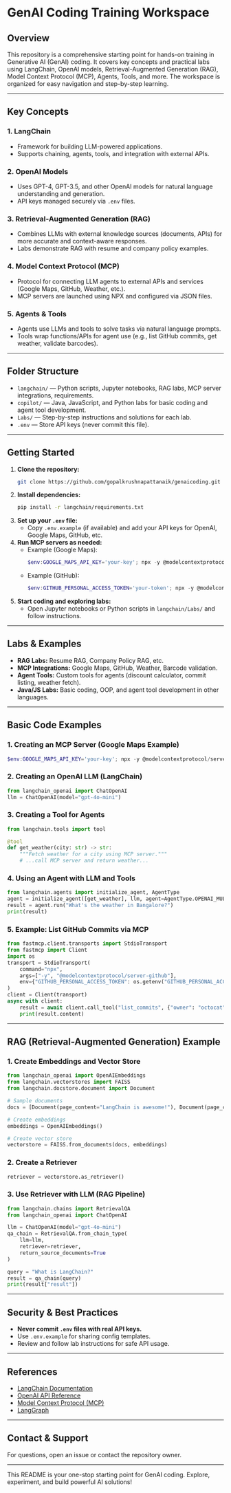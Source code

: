# GenAI Coding Training Workspace

## Overview
This repository is a comprehensive starting point for hands-on training in Generative AI (GenAI) coding. It covers key concepts and practical labs using LangChain, OpenAI models, Retrieval-Augmented Generation (RAG), Model Context Protocol (MCP), Agents, Tools, and more. The workspace is organized for easy navigation and step-by-step learning.

---

## Key Concepts

### 1. LangChain
- Framework for building LLM-powered applications.
- Supports chaining, agents, tools, and integration with external APIs.

### 2. OpenAI Models
- Uses GPT-4, GPT-3.5, and other OpenAI models for natural language understanding and generation.
- API keys managed securely via `.env` files.

### 3. Retrieval-Augmented Generation (RAG)
- Combines LLMs with external knowledge sources (documents, APIs) for more accurate and context-aware responses.
- Labs demonstrate RAG with resume and company policy examples.

### 4. Model Context Protocol (MCP)
- Protocol for connecting LLM agents to external APIs and services (Google Maps, GitHub, Weather, etc.).
- MCP servers are launched using NPX and configured via JSON files.

### 5. Agents & Tools
- Agents use LLMs and tools to solve tasks via natural language prompts.
- Tools wrap functions/APIs for agent use (e.g., list GitHub commits, get weather, validate barcodes).

---

## Folder Structure
- `langchain/` — Python scripts, Jupyter notebooks, RAG labs, MCP server integrations, requirements.
- `copilot/` — Java, JavaScript, and Python labs for basic coding and agent tool development.
- `Labs/` — Step-by-step instructions and solutions for each lab.
- `.env` — Store API keys (never commit this file).

---

## Getting Started
1. **Clone the repository:**
   ```sh
   git clone https://github.com/gopalkrushnapattanaik/genaicoding.git
   ```
2. **Install dependencies:**
   ```sh
   pip install -r langchain/requirements.txt
   ```
3. **Set up your `.env` file:**
   - Copy `.env.example` (if available) and add your API keys for OpenAI, Google Maps, GitHub, etc.
4. **Run MCP servers as needed:**
   - Example (Google Maps):
     ```powershell
     $env:GOOGLE_MAPS_API_KEY='your-key'; npx -y @modelcontextprotocol/server-google-maps
     ```
   - Example (GitHub):
     ```powershell
     $env:GITHUB_PERSONAL_ACCESS_TOKEN='your-token'; npx -y @modelcontextprotocol/server-github
     ```
5. **Start coding and exploring labs:**
   - Open Jupyter notebooks or Python scripts in `langchain/Labs/` and follow instructions.

---

## Labs & Examples
- **RAG Labs:** Resume RAG, Company Policy RAG, etc.
- **MCP Integrations:** Google Maps, GitHub, Weather, Barcode validation.
- **Agent Tools:** Custom tools for agents (discount calculator, commit listing, weather fetch).
- **Java/JS Labs:** Basic coding, OOP, and agent tool development in other languages.

---

## Basic Code Examples

### 1. Creating an MCP Server (Google Maps Example)
```powershell
$env:GOOGLE_MAPS_API_KEY='your-key'; npx -y @modelcontextprotocol/server-google-maps
```

### 2. Creating an OpenAI LLM (LangChain)
```python
from langchain_openai import ChatOpenAI
llm = ChatOpenAI(model="gpt-4o-mini")
```

### 3. Creating a Tool for Agents
```python
from langchain.tools import tool

@tool
def get_weather(city: str) -> str:
    """Fetch weather for a city using MCP server."""
    # ...call MCP server and return weather...
```

### 4. Using an Agent with LLM and Tools
```python
from langchain.agents import initialize_agent, AgentType
agent = initialize_agent([get_weather], llm, agent=AgentType.OPENAI_MULTI_FUNCTIONS)
result = agent.run("What's the weather in Bangalore?")
print(result)
```

### 5. Example: List GitHub Commits via MCP
```python
from fastmcp.client.transports import StdioTransport
from fastmcp import Client
import os
transport = StdioTransport(
    command="npx",
    args=["-y", "@modelcontextprotocol/server-github"],
    env={"GITHUB_PERSONAL_ACCESS_TOKEN": os.getenv("GITHUB_PERSONAL_ACCESS_TOKEN")},
)
client = Client(transport)
async with client:
    result = await client.call_tool("list_commits", {"owner": "octocat", "repo": "Hello-World"})
    print(result.content)
```

---

## RAG (Retrieval-Augmented Generation) Example

### 1. Create Embeddings and Vector Store
```python
from langchain_openai import OpenAIEmbeddings
from langchain.vectorstores import FAISS
from langchain.docstore.document import Document

# Sample documents
docs = [Document(page_content="LangChain is awesome!"), Document(page_content="GenAI coding rocks!")]

# Create embeddings
embeddings = OpenAIEmbeddings()

# Create vector store
vectorstore = FAISS.from_documents(docs, embeddings)
```

### 2. Create a Retriever
```python
retriever = vectorstore.as_retriever()
```

### 3. Use Retriever with LLM (RAG Pipeline)
```python
from langchain.chains import RetrievalQA
from langchain_openai import ChatOpenAI

llm = ChatOpenAI(model="gpt-4o-mini")
qa_chain = RetrievalQA.from_chain_type(
    llm=llm,
    retriever=retriever,
    return_source_documents=True
)

query = "What is LangChain?"
result = qa_chain(query)
print(result["result"])
```

---

## Security & Best Practices
- **Never commit `.env` files with real API keys.**
- Use `.env.example` for sharing config templates.
- Review and follow lab instructions for safe API usage.

---

## References
- [LangChain Documentation](https://python.langchain.com/docs/)
- [OpenAI API Reference](https://platform.openai.com/docs/api-reference)
- [Model Context Protocol (MCP)](https://modelcontextprotocol.org/)
- [LangGraph](https://langchain-ai.github.io/langgraph/)

---

## Contact & Support
For questions, open an issue or contact the repository owner.

---

This README is your one-stop starting point for GenAI coding. Explore, experiment, and build powerful AI solutions!
